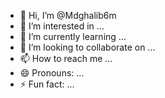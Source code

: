 - 👋 Hi, I’m @Mdghalib6m
- 👀 I’m interested in ...
- 🌱 I’m currently learning ...
- 💞️ I’m looking to collaborate on ...
- 📫 How to reach me ...
- 😄 Pronouns: ...
- ⚡ Fun fact: ...

<!---
Mdghalib6m/Mdghalib6m is a ✨ special ✨ repository because its `README.md` (this file) appears on your GitHub profile.
You can click the Preview link to take a look at your changes.
--->
